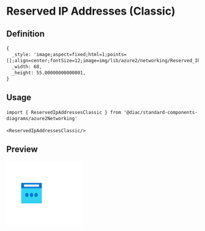# Reserved IP Addresses (Classic)

## Definition

```
{
  _style: 'image;aspect=fixed;html=1;points=[];align=center;fontSize=12;image=img/lib/azure2/networking/Reserved_IP_Addresses_Classic.svg;strokeColor=none;',
  _width: 68,
  _height: 55.00000000000001,
}
```

## Usage

```
import { ReservedIpAddressesClassic } from '@diac/standard-components-diagrams/azure2Networking'

<ReservedIpAddressesClassic/>
```

## Preview

<img src="./reserved-ip-addresses-classic.png" width="200"/>
